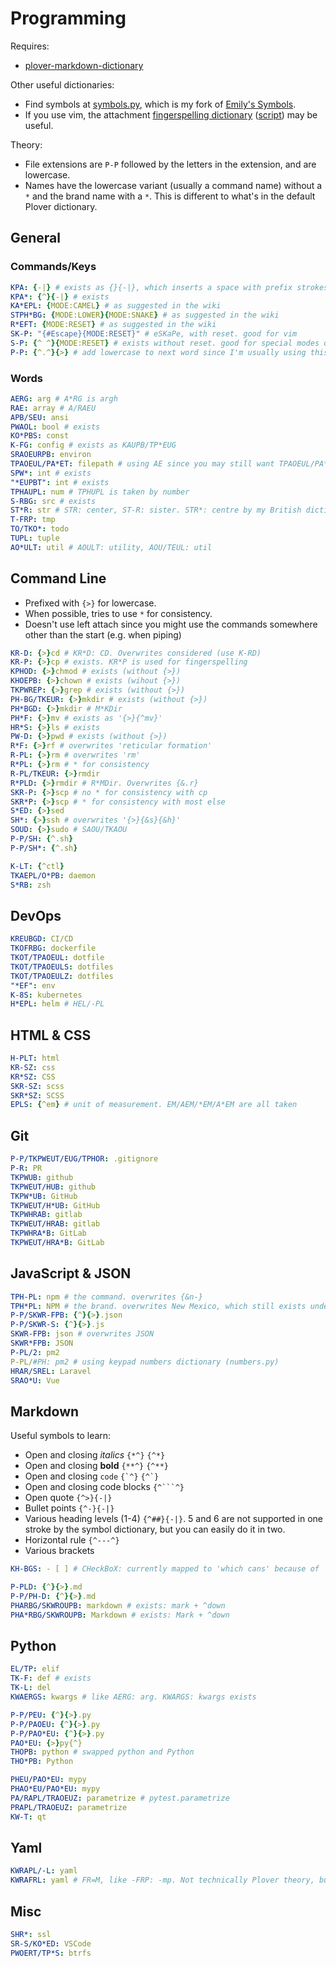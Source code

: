 # Programming

Requires:
  - [plover-markdown-dictionary](https://github.com/antistic/plover-markdown-dictionary)

Other useful dictionaries:
  - Find symbols at [symbols.py](./symbols.py), which is my fork of [Emily's Symbols](https://github.com/EPLHREU/emily-symbols).
  - If you use vim, the attachment [fingerspelling dictionary](./fingerspelling.json) ([script](./scripts/fingerspelling.py)) may be useful.


Theory:
  - File extensions are `P-P` followed by the letters in the extension, and are lowercase.
  - Names have the lowercase variant (usually a command name) without a `*` and the brand name with a `*`. This is different to what's in the default Plover dictionary.

## General

### Commands/Keys

```yaml
KPA: {-|} # exists as {}{-|}, which inserts a space with prefix strokes (e.g. a^)
KPA*: {^}{-|} # exists
KA*EPL: {MODE:CAMEL} # as suggested in the wiki
STPH*BG: {MODE:LOWER}{MODE:SNAKE} # as suggested in the wiki
R*EFT: {MODE:RESET} # as suggested in the wiki
SK-P: "{#Escape}{MODE:RESET}" # eSKaPe, with reset. good for vim
S-P: {^ ^}{MODE:RESET} # exists without reset. good for special modes on a single word
P-P: {^.^}{>} # add lowercase to next word since I'm usually using this for domain names and file extensions
```

### Words

```yaml
AERG: arg # A*RG is argh
RAE: array # A/RAEU
APB/SEU: ansi
PWAOL: bool # exists
KO*PBS: const
K-FG: config # exists as KAUPB/TP*EUG
SRAOEURPB: environ
TPAOEUL/PA*ET: filepath # using AE since you may still want TPAOEUL/PA*T: file path
SPW*: int # exists
"*EUPBT": int # exists
TPHAUPL: num # TPHUPL is taken by number
S-RBG: src # exists
ST*R: str # STR: center, ST-R: sister. STR*: centre by my British dictionary, so ST*R is what's left
T-FRP: tmp
TO/TKO*: todo
TUPL: tuple
AO*ULT: util # AOULT: utility, AOU/TEUL: util
```

## Command Line

- Prefixed with `{>}` for lowercase.
- When possible, tries to use `*` for consistency.
- Doesn't use left attach since you might use the commands somewhere other than the start (e.g. when piping)

```yaml
KR-D: {>}cd # KR*D: CD. Overwrites considered (use K-RD)
KR-P: {>}cp # exists. KR*P is used for fingerspelling
KPHOD: {>}chmod # exists (without {>})
KHOEPB: {>}chown # exists (wihout {>})
TKPWREP: {>}grep # exists (without {>})
PH-BG/TKEUR: {>}mkdir # exists (without {>})
PH*BGD: {>}mkdir # M*KDir
PH*F: {>}mv # exists as '{>}{^mv}'
HR*S: {>}ls # exists
PW-D: {>}pwd # exists (without {>})
R*F: {>}rf # overwrites 'reticular formation'
R-PL: {>}rm # overwrites 'rm'
R*PL: {>}rm # * for consistency
R-PL/TKEUR: {>}rmdir
R*PLD: {>}rmdir # R*MDir. Overwrites {&.r}
SKR-P: {>}scp # no * for consistency with cp
SKR*P: {>}scp # * for consistency with most else
S*ED: {>}sed
SH*: {>}ssh # overwrites '{>}{&s}{&h}'
SOUD: {>}sudo # SAOU/TKAOU
P-P/SH: {^.sh}
P-P/SH*: {^.sh}
```

```yaml
K-LT: {^ctl}
TKAEPL/O*PB: daemon
S*RB: zsh
```

## DevOps

```yaml
KREUBGD: CI/CD
TKOFRBG: dockerfile
TKOT/TPAOEUL: dotfile
TKOT/TPAOEULS: dotfiles
TKOT/TPAOEULZ: dotfiles
"*EF": env
K-8S: kubernetes
H*EPL: helm # HEL/-PL
```

## HTML & CSS

```yaml
H-PLT: html
KR-SZ: css
KR*SZ: CSS
SKR-SZ: scss
SKR*SZ: SCSS
EPLS: {^em} # unit of measurement. EM/AEM/*EM/A*EM are all taken
```

## Git

```yaml
P-P/TKPWEUT/EUG/TPHOR: .gitignore
P-R: PR
TKPWUB: github
TKPWEUT/HUB: github
TKPW*UB: GitHub
TKPWEUT/H*UB: GitHub
TKPWHRAB: gitlab
TKPWEUT/HRAB: gitlab
TKPWHRA*B: GitLab
TKPWEUT/HRA*B: GitLab
```

## JavaScript & JSON

```yaml
TPH-PL: npm # the command. overwrites {&n-}
TPH*PL: NPM # the brand. overwrites New Mexico, which still exists under TPH*PL/TPH*PL and TPHU/PHEBGS/KOE
P-P/SKWR-FPB: {^}{>}.json
P-P/SKWR-S: {^}{>}.js
SKWR-FPB: json # overwrites JSON
SKWR*FPB: JSON
P-PL/2: pm2
P-PL/#PH: pm2 # using keypad numbers dictionary (numbers.py)
HRAR/SREL: Laravel
SRAO*U: Vue
```

## Markdown

Useful symbols to learn:

- Open and closing _italics_ `{*^}` `{^*}`
- Open and closing **bold** `{**^}` `{^**}`
- Open and closing `code` `` {`^} `` `` {^`} ``
- Open and closing code blocks ` {^```^} `
- Open quote `{^>}{-|}`
- Bullet points `{^-}{-|}`
- Various heading levels (1-4) `{^##}{-|}`. 5 and 6 are not supported in one stroke by the symbol dictionary, but you can easily do it in two.
- Horizontal rule `{^---^}`
- Various brackets

```yaml
KH-BGS: - [ ] # CHeckBoX: currently mapped to 'which cans' because of 'KH-BG: which can'
```

```yaml
P-PLD: {^}{>}.md
P-P/PH-D: {^}{>}.md
PHARBG/SKWROUPB: markdown # exists: mark + ^down
PHA*RBG/SKWROUPB: Markdown # exists: Mark + ^down
```

## Python

```yaml
EL/TP: elif
TK-F: def # exists
TK-L: del
KWAERGS: kwargs # like AERG: arg. KWARGS: kwargs exists
```

```yaml
P-P/PEU: {^}{>}.py
P-P/PAOEU: {^}{>}.py
P-P/PAO*EU: {^}{>}.py
PAO*EU: {>}py{^}
THOPB: python # swapped python and Python
THO*PB: Python
```

```yaml
PHEU/PAO*EU: mypy
PHAO*EU/PAO*EU: mypy
PA/RAPL/TRAOEUZ: parametrize # pytest.parametrize
PRAPL/TRAOEUZ: parametrize
KW-T: qt
```

## Yaml

```yaml
KWRAPL/-L: yaml
KWRAFRL: yaml # FR=M, like -FRP: -mp. Not technically Plover theory, but useful
```

## Misc

```yaml
SHR*: ssl
SR-S/KO*ED: VSCode
PWOERT/TP*S: btrfs
```
